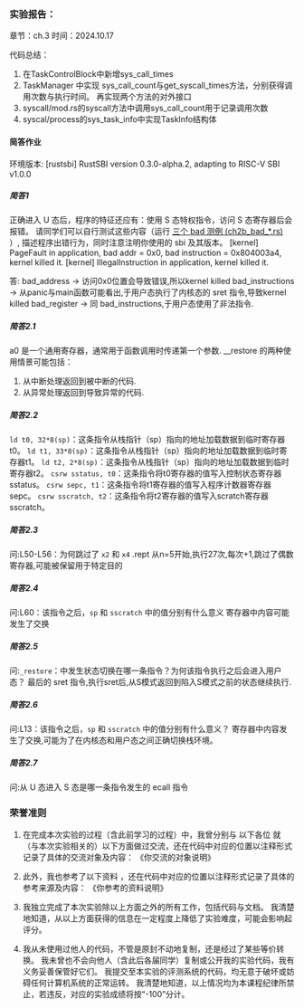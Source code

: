 ### 实验报告：

章节：ch.3
时间：2024.10.17

代码总结：
1. 在TaskControlBlock中新增sys_call_times
2. TaskManager 中实现 sys_call_count与get_syscall_times方法，分别获得调用次数与执行时间。
再实现两个方法的对外接口
3. syscall/mod.rs的syscall方法中调用sys_call_count用于记录调用次数
4. syscal/process的sys_task_info中实现TaskInfo结构体

#### 简答作业
环境版本:
[rustsbi] RustSBI version 0.3.0-alpha.2, adapting to RISC-V SBI v1.0.0
##### 简答1
正确进入 U 态后，程序的特征还应有：使用 S 态特权指令，访问 S 态寄存器后会报错。 
请同学们可以自行测试这些内容（运行 [三个 bad 测例 (ch2b_bad_*.rs)](https://github.com/LearningOS/rCore-Tutorial-Test-2024A/tree/master/src/bin) ）, 描述程序出错行为，同时注意注明你使用的 sbi 及其版本。
[kernel] PageFault in application, bad addr = 0x0, bad instruction = 0x804003a4, kernel killed it.
[kernel] IllegalInstruction in application, kernel killed it.

答:
bad_address -> 访问0x0位置会导致错误,所以kernel killed
bad_instructions -> 从panic与main函数可能看出,于用户态执行了内核态的 sret 指令,导致kernel killed
bad_register -> 同 bad_instructions,于用户态使用了非法指令.

##### 简答2.1
a0 是一个通用寄存器，通常用于函数调用时传递第一个参数.
__restore 的两种使用情景可能包括：
1. 从中断处理返回到被中断的代码.
2. 从异常处理返回到导致异常的代码.
##### 简答2.2
`ld t0, 32*8(sp)`：这条指令从栈指针（sp）指向的地址加载数据到临时寄存器t0。
`ld t1, 33*8(sp)`：这条指令从栈指针（sp）指向的地址加载数据到临时寄存器t1。
`ld t2, 2*8(sp)`：这条指令从栈指针（sp）指向的地址加载数据到临时寄存器t2。
`csrw sstatus, t0`：这条指令将t0寄存器的值写入控制状态寄存器sstatus。
`csrw sepc, t1`：这条指令将t1寄存器的值写入程序计数器寄存器sepc。
`csrw sscratch, t2`：这条指令将t2寄存器的值写入scratch寄存器sscratch。
##### 简答2.3
问:L50-L56：为何跳过了 `x2` 和 `x4`
.rept 从n=5开始,执行27次,每次+1,跳过了偶数寄存器,可能被保留用于特定目的
##### 简答2.4
问:L60：该指令之后，`sp` 和 `sscratch` 中的值分别有什么意义
寄存器中内容可能发生了交换
##### 简答2.5
问:`_restore`：中发生状态切换在哪一条指令？为何该指令执行之后会进入用户态？
最后的 sret 指令,执行sret后,从S模式返回到陷入S模式之前的状态继续执行.
##### 简答2.6
问:L13：该指令之后，`sp` 和 `sscratch` 中的值分别有什么意义？
寄存器中内容发生了交换,可能为了在内核态和用户态之间正确切换栈环境。
##### 简答2.7
问:从 U 态进入 S 态是哪一条指令发生的
ecall 指令

### 荣誉准则

1. 在完成本次实验的过程（含此前学习的过程）中，我曾分别与 以下各位 就（与本次实验相关的）以下方面做过交流，还在代码中对应的位置以注释形式记录了具体的交流对象及内容：
《你交流的对象说明》

2. 此外，我也参考了以下资料 ，还在代码中对应的位置以注释形式记录了具体的参考来源及内容：
《你参考的资料说明》

3. 我独立完成了本次实验除以上方面之外的所有工作，包括代码与文档。 我清楚地知道，从以上方面获得的信息在一定程度上降低了实验难度，可能会影响起评分。
4. 我从未使用过他人的代码，不管是原封不动地复制，还是经过了某些等价转换。 我未曾也不会向他人（含此后各届同学）复制或公开我的实验代码，我有义务妥善保管好它们。 我提交至本实验的评测系统的代码，均无意于破坏或妨碍任何计算机系统的正常运转。 我清楚地知道，以上情况均为本课程纪律所禁止，若违反，对应的实验成绩将按“-100”分计。